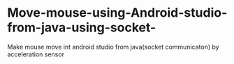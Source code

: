 # Move-mouse-using-Android-studio-from-java-using-socket-
Make mouse move int android studio from java(socket  communicaton) by acceleration sensor
